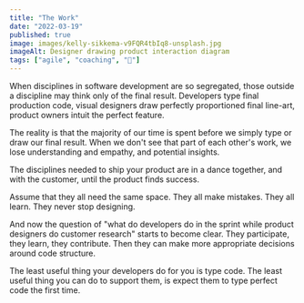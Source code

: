 ```yaml
---
title: "The Work"
date: "2022-03-19"
published: true
image: images/kelly-sikkema-v9FQR4tbIq8-unsplash.jpg
imageAlt: Designer drawing product interaction diagram
tags: ["agile", "coaching", "🍓"]
---
```


When disciplines in software development are so segregated, those outside a discipline may think only of the final result. Developers type final production code, visual designers draw perfectly proportioned final line-art, product owners intuit the perfect feature.

The reality is that the majority of our time is spent before we simply type or draw our final result. When we don't see that part of each other's work, we lose understanding and empathy, and potential insights.

The disciplines needed to ship your product are in a dance together, and with the customer, until the product finds success.

Assume that they all need the same space. They all make mistakes. They all learn. They never stop designing.

And now the question of "what do developers do in the sprint while product designers do customer research" starts to become clear. They participate, they learn, they contribute. Then they can make more appropriate decisions around code structure.

The least useful thing your developers do for you is type code. The least useful thing you can do to support them, is expect them to type perfect code the first time.
